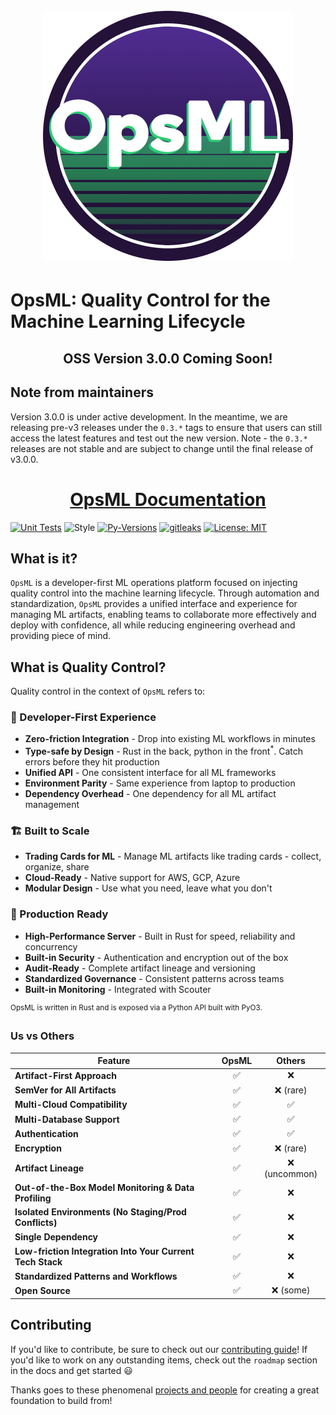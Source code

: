 <h1 align="center">
  <br>
  <img src="https://github.com/demml/opsml/blob/main/images/opsml-logo.png?raw=true"  width="400" height="400" alt="opsml logo"/>
  <br>
</h1>

# OpsML: Quality Control for the Machine Learning Lifecycle

<h2 align="center">OSS Version 3.0.0 Coming Soon!</h2>

## **Note from maintainers**

Version 3.0.0 is under active development. In the meantime, we are releasing pre-v3 releases under the `0.3.*` tags to ensure that users can still access the latest features and test out the new version. Note - the `0.3.*` releases are not stable and are subject to change until the final release of v3.0.0.

<h1 align="center"><a href="https://demml.github.io/opsml/">OpsML Documentation</h1>

[![Unit Tests](https://github.com/demml/opsml/actions/workflows/lint-unit-tests.yml/badge.svg)](https://github.com/demml/opsml/actions/workflows/lint-unit-tests.yml)
![Style](https://img.shields.io/badge/code%20style-black-000000.svg)
[![Py-Versions](https://img.shields.io/pypi/pyversions/opsml.svg?color=%2334D058)](https://pypi.org/project/opsml)
[![gitleaks](https://img.shields.io/badge/protected%20by-gitleaks-purple)](https://github.com/zricethezav/gitleaks-action)
[![License: MIT](https://img.shields.io/badge/License-MIT-brightgreen.svg)](https://opensource.org/licenses/MIT)

## **What is it?**

`OpsML` is a developer-first ML operations platform focused on injecting quality control into the machine learning lifecycle. Through automation and standardization, `OpsML` provides a unified interface and experience for managing ML artifacts, enabling teams to collaborate more effectively and deploy with confidence, all while reducing engineering overhead and providing piece of mind.

## **What is Quality Control?**

Quality control in the context of `OpsML` refers to:

### 🎯 Developer-First Experience
- **Zero-friction Integration** - Drop into existing ML workflows in minutes
- **Type-safe by Design** - Rust in the back, python in the front<sup>*</sup>. Catch errors before they hit production
- **Unified API** - One consistent interface for all ML frameworks
- **Environment Parity** - Same experience from laptop to production
- **Dependency Overhead** - One dependency for all ML artifact management

### 🏗️ Built to Scale
- **Trading Cards for ML** - Manage ML artifacts like trading cards - collect, organize, share
- **Cloud-Ready** - Native support for AWS, GCP, Azure
- **Modular Design** - Use what you need, leave what you don't

### 💪 Production Ready
- **High-Performance Server** - Built in Rust for speed, reliability and concurrency
- **Built-in Security** - Authentication and encryption out of the box
- **Audit-Ready** - Complete artifact lineage and versioning
- **Standardized Governance** - Consistent patterns across teams
- **Built-in Monitoring** - Integrated with Scouter
  
<sup>
OpsML is written in Rust and is exposed via a Python API built with PyO3.
</sup>

### Us vs Others

| Feature | OpsML | Others |
|---------|:-------:|:--------:|
| **Artifact-First Approach** | ✅ | ❌ |
| **SemVer for All Artifacts** | ✅ | ❌ (rare) |
| **Multi-Cloud Compatibility** | ✅ | ✅ |
| **Multi-Database Support** | ✅ | ✅ |
| **Authentication** | ✅ | ✅ |
| **Encryption** | ✅ | ❌ (rare) |
| **Artifact Lineage** | ✅ | ❌ (uncommon) |
| **Out-of-the-Box Model Monitoring & Data Profiling** | ✅ | ❌ |
| **Isolated Environments (No Staging/Prod Conflicts)** | ✅ | ❌ |
| **Single Dependency** | ✅ | ❌ |
| **Low-friction Integration Into Your Current Tech Stack** | ✅ | ❌ |
| **Standardized Patterns and Workflows** | ✅ | ❌ |
| **Open Source** | ✅ | ❌ (some) |

## Contributing
If you'd like to contribute, be sure to check out our [contributing guide](./CONTRIBUTING.md)! If you'd like to work on any outstanding items, check out the `roadmap` section in the docs and get started :smiley:

Thanks goes to these phenomenal [projects and people](./ATTRIBUTIONS.md) for creating a great foundation to build from!
